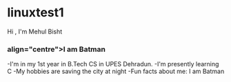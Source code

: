 # linuxtest1
<hi align="centre">Hi , I'm Mehul Bisht</h1>
<h3> align="centre">I am Batman</h3>
-I'm in my 1st year in B.Tech CS in UPES Dehradun.
-I'm presently learning C
-My hobbies are saving the city at night
-Fun facts about me: I am Batman
